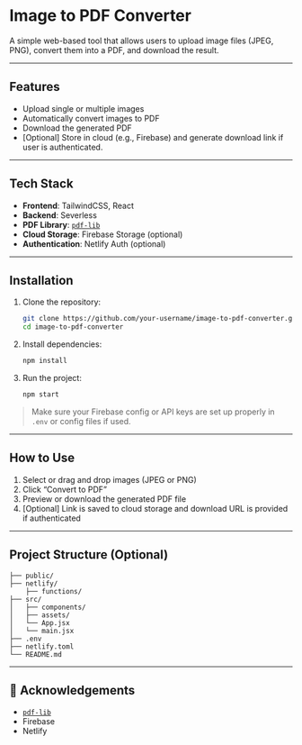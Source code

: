 # Image to PDF Converter

A simple web-based tool that allows users to upload image files (JPEG, PNG), convert them into a PDF, and download the result. 

---

## Features

- Upload single or multiple images
- Automatically convert images to PDF
- Download the generated PDF
- [Optional] Store in cloud (e.g., Firebase) and generate download link if user is authenticated.

---

## Tech Stack

- **Frontend**: TailwindCSS, React
- **Backend**: Severless
- **PDF Library**: [`pdf-lib`](https://www.npmjs.com/package/pdf-lib)
- **Cloud Storage**: Firebase Storage (optional)
- **Authentication**: Netlify Auth (optional)

---

## Installation

1. Clone the repository:
   ```bash
   git clone https://github.com/your-username/image-to-pdf-converter.git
   cd image-to-pdf-converter
   ```

2. Install dependencies:
   ```bash
   npm install
   ```

3. Run the project:
   ```bash
   npm start
   ```

> Make sure your Firebase config or API keys are set up properly in `.env` or config files if used.

---

## How to Use

1. Select or drag and drop images (JPEG or PNG)
2. Click “Convert to PDF”
3. Preview or download the generated PDF file
4. [Optional] Link is saved to cloud storage and download URL is provided if authenticated

---

## Project Structure (Optional)

```
├── public/
├── netlify/
    ├── functions/ 
├── src/
│   ├── components/
│   ├── assets/
│   └── App.jsx
│   └── main.jsx
├── .env
├── netlify.toml
└── README.md
```
---

## 🙌 Acknowledgements

- [`pdf-lib`](https://pdf-lib.js.org/)
- Firebase
- Netlify
